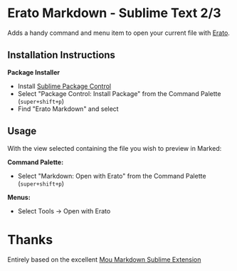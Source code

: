 # Erato Markdown - Sublime Text 2/3


Adds a handy command and menu item to open your current file with [Erato](http://9muses.se/erato/).

## Installation Instructions

**Package Installer**

* Install [Sublime Package Control](http://wbond.net/sublime_packages/package_control)
* Select "Package Control: Install Package" from the Command Palette (`super+shift+p`)
* Find "Erato Markdown" and select

## Usage

With the view selected containing the file you wish to preview in Marked:

**Command Palette:**

* Select "Markdown: Open with Erato" from the Command Palette (`super+shift+p`)

**Menus:**

* Select Tools → Open with Erato

# Thanks

Entirely based on the excellent [Mou Markdown Sublime Extension](https://github.com/rwoody/mou-markdown-sublime)

